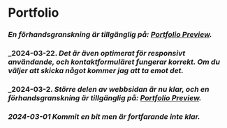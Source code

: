 # Portfolio
### _En förhandsgranskning är tillgänglig på: [Portfolio Preview](https://najibmuhammadi.github.io/Portfolio/Html/index.html)._

### _2024-03-22. _Det är även optimerat för responsivt användande, och kontaktformuläret fungerar korrekt. Om du väljer att skicka något kommer jag att ta emot det._
### _2024-03-2. _Större delen av webbsidan är nu klar, och en förhandsgranskning är tillgänglig på: [Portfolio Preview](https://najibmuhammadi.github.io/Portfolio/Html/index.html)._
### _2024-03-01_ _Kommit en bit men är fortfarande inte klar._


